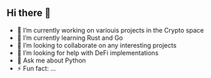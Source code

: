 ## Hi there 👋

- 🔭 I’m currently working on variouis projects in the Crypto space
- 🌱 I’m currently learning Rust and Go
- 👯 I’m looking to collaborate on any interesting projects
- 🤔 I’m looking for help with DeFi implementations
- 💬 Ask me about Python
- ⚡ Fun fact: ...
<!--
**timgrob/timgrob** is a ✨ _special_ ✨ repository because its `README.md` (this file) appears on your GitHub profile.

Here are some ideas to get you started:

- 🔭 I’m currently working on ...
- 🌱 I’m currently learning ...
- 👯 I’m looking to collaborate on ...
- 🤔 I’m looking for help with ...
- 💬 Ask me about ...
- 📫 How to reach me: ...
- 😄 Pronouns: ...
- ⚡ Fun fact: ...
-->

